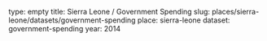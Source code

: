 type: empty
title: Sierra Leone / Government Spending
slug: places/sierra-leone/datasets/government-spending
place: sierra-leone
dataset: government-spending
year: 2014
